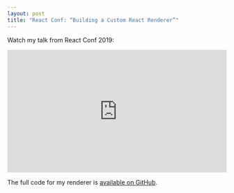 ```yaml
---
layout: post
title: "React Conf: “Building a Custom React Renderer”"
---
```


Watch my talk from React Conf 2019:

<!-- more -->

<div style="padding-bottom: 56.25%; position: relative; height: 0; overflow: hidden;">
<iframe style="position: absolute; top: 0; left: 0; width: 100%; height: 100%;" src="https://www.youtube.com/embed/CGpMlWVcHok" frameborder="0" allow="autoplay; encrypted-media" allowfullscreen></iframe>
</div>

The full code for my renderer is [available on GitHub](https://github.com/sophiebits/react-dom-mini).
